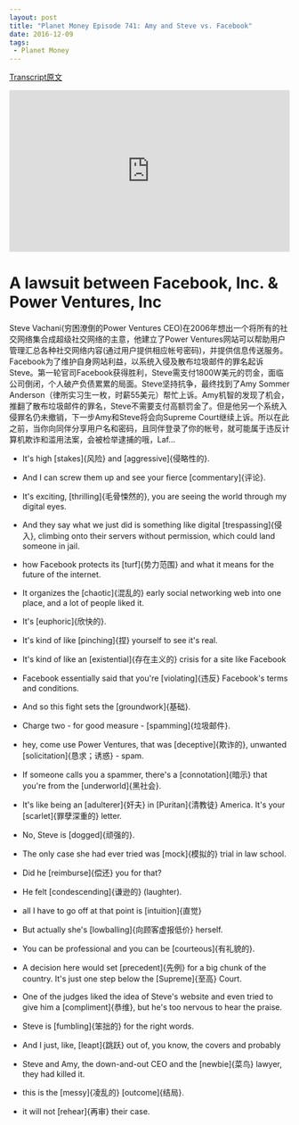 ```yaml
---
layout: post
title: "Planet Money Episode 741: Amy and Steve vs. Facebook"
date: 2016-12-09
tags:
 - Planet Money
---
```


[Transcript原文](http://www.npr.org/templates/transcript/transcript.php?storyId=504999255)

<iframe src="https://www.npr.org/player/embed/504999255/505044906" width="100%" height="290" frameborder="0" scrolling="no" title="NPR embedded audio player"></iframe>

# A lawsuit between Facebook, Inc. & Power Ventures, Inc
 Steve Vachani(穷困潦倒的Power Ventures CEO)在2006年想出一个将所有的社交网络集合成超级社交网络的主意，他建立了Power Ventures网站可以帮助用户管理汇总各种社交网络内容(通过用户提供相应帐号密码)，并提供信息传送服务。Facebook为了维护自身网站利益，以系统入侵及散布垃圾邮件的罪名起诉Steve。第一轮官司Facebook获得胜利，Steve需支付1800W美元的罚金，面临公司倒闭，个人破产负债累累的局面。Steve坚持抗争，最终找到了Amy Sommer Anderson（律所实习生一枚，时薪55美元）帮忙上诉。Amy机智的发现了机会，推翻了散布垃圾邮件的罪名，Steve不需要支付高额罚金了。但是他另一个系统入侵罪名仍未撤销，下一步Amy和Steve将会向Supreme Court继续上诉。所以在此之前，当你向同伴分享用户名和密码，且同伴登录了你的帐号，就可能属于违反计算机欺诈和滥用法案，会被检举逮捕的哦，Laf...

- It's high [stakes]{风险} and [aggressive]{侵略性的}.

- And I can screw them up and see your fierce [commentary]{评论}.

- It's exciting, [thrilling]{毛骨悚然的}, you are seeing the world through my digital eyes.

- And they say what we just did is something like digital [trespassing]{侵入}, climbing onto their servers without permission, which could land someone in jail.

- how Facebook protects its [turf]{势力范围} and what it means for the future of the internet. 

- It organizes the [chaotic]{混乱的} early social networking web into one place, and a lot of people liked it.

- It's [euphoric]{欣快的}. 

- It's kind of like [pinching]{捏} yourself to see it's real.

- It's kind of like an [existential]{存在主义的} crisis for a site like Facebook 

- Facebook essentially said that you're [violating]{违反} Facebook's terms and conditions.

- And so this fight sets the [groundwork]{基础}. 

- Charge two - for good measure - [spamming]{垃圾邮件}.

- hey, come use Power Ventures, that was [deceptive]{欺诈的}, unwanted [solicitation]{恳求；诱惑} - spam.

- If someone calls you a spammer, there's a [connotation]{暗示} that you're from the [underworld]{黑社会}.

- It's like being an [adulterer]{奸夫} in [Puritan]{清教徒} America. It's your [scarlet]{罪孽深重的} letter.

- No, Steve is [dogged]{顽强的}. 

- The only case she had ever tried was [mock]{模拟的} trial in law school.

- Did he [reimburse]{偿还} you for that?

- He felt [condescending]{谦逊的} (laughter).

- all I have to go off at that point is [intuition]{直觉} 

- But actually she's [lowballing]{向顾客虚报低价} herself. 

- You can be professional and you can be [courteous]{有礼貌的}.

- A decision here would set [precedent]{先例} for a big chunk of the country. It's just one step below the [Supreme]{至高} Court.

- One of the judges liked the idea of Steve's website and even tried to give him a [compliment]{恭维}, but he's too nervous to hear the praise.

- Steve is [fumbling]{笨拙的} for the right words.

- And I just, like, [leapt]{跳跃} out of, you know, the covers and probably 

- Steve and Amy, the down-and-out CEO and the [newbie]{菜鸟} lawyer, they had killed it. 

- this is the [messy]{凌乱的} [outcome]{结局}.

- it will not [rehear]{再审} their case. 

